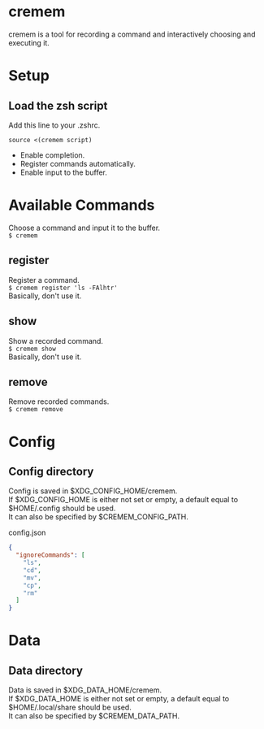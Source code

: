 # cremem
cremem is a tool for recording a command and interactively choosing and executing it.

# Setup
## Load the zsh script
Add this line to your .zshrc.
```shell
source <(cremem script)
```
- Enable completion.
- Register commands automatically.
- Enable input to the buffer.

# Available Commands
Choose a command and input it to the buffer.  
`$ cremem`
## register
Register a command.  
`$ cremem register 'ls -FAlhtr'`  
Basically, don't use it.
## show
Show a recorded command.  
`$ cremem show`  
Basically, don't use it.
## remove
Remove recorded commands.  
`$ cremem remove`

# Config
## Config directory
Config is saved in $XDG_CONFIG_HOME/cremem.  
If $XDG_CONFIG_HOME is either not set or empty, a default equal to $HOME/.config should be used.  
It can also be specified by $CREMEM_CONFIG_PATH.

config.json
```json
{
  "ignoreCommands": [
    "ls",
    "cd",
    "mv",
    "cp",
    "rm"
  ]
}
```

# Data
## Data directory
Data is saved in $XDG_DATA_HOME/cremem.  
If $XDG_DATA_HOME is either not set or empty, a default equal to $HOME/.local/share should be used.  
It can also be specified by $CREMEM_DATA_PATH.

